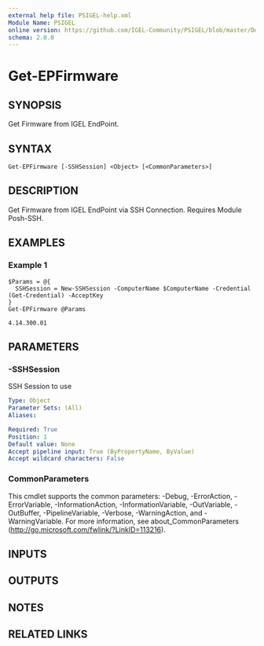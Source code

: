 ```yaml
---
external help file: PSIGEL-help.xml
Module Name: PSIGEL
online version: https://github.com/IGEL-Community/PSIGEL/blob/master/Docs/Get-EPFirmware.md
schema: 2.0.0
---
```


# Get-EPFirmware

## SYNOPSIS
Get Firmware from IGEL EndPoint.

## SYNTAX

```
Get-EPFirmware [-SSHSession] <Object> [<CommonParameters>]
```

## DESCRIPTION
Get Firmware from IGEL EndPoint via SSH Connection.
Requires Module Posh-SSH.

## EXAMPLES

### Example 1
```
$Params = @{
  SSHSession = New-SSHSession -ComputerName $ComputerName -Credential (Get-Credential) -AcceptKey
}
Get-EPFirmware @Params

4.14.300.01
```

## PARAMETERS

### -SSHSession
SSH Session to use

```yaml
Type: Object
Parameter Sets: (All)
Aliases:

Required: True
Position: 1
Default value: None
Accept pipeline input: True (ByPropertyName, ByValue)
Accept wildcard characters: False
```

### CommonParameters
This cmdlet supports the common parameters: -Debug, -ErrorAction, -ErrorVariable, -InformationAction, -InformationVariable, -OutVariable, -OutBuffer, -PipelineVariable, -Verbose, -WarningAction, and -WarningVariable.
For more information, see about_CommonParameters (http://go.microsoft.com/fwlink/?LinkID=113216).

## INPUTS

## OUTPUTS

## NOTES

## RELATED LINKS
